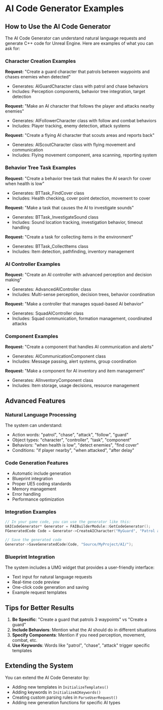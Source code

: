 # AI Code Generator Examples

## How to Use the AI Code Generator

The AI Code Generator can understand natural language requests and generate C++ code for Unreal Engine. Here are examples of what you can ask for:

### Character Creation Examples

**Request:** "Create a guard character that patrols between waypoints and chases enemies when detected"
- Generates: AIGuardCharacter class with patrol and chase behaviors
- Includes: Perception components, behavior tree integration, target detection

**Request:** "Make an AI character that follows the player and attacks nearby enemies"
- Generates: AIFollowerCharacter class with follow and combat behaviors
- Includes: Player tracking, enemy detection, attack systems

**Request:** "Create a flying AI character that scouts areas and reports back"
- Generates: AIScoutCharacter class with flying movement and communication
- Includes: Flying movement component, area scanning, reporting system

### Behavior Tree Task Examples

**Request:** "Create a behavior tree task that makes the AI search for cover when health is low"
- Generates: BTTask_FindCover class
- Includes: Health checking, cover point detection, movement to cover

**Request:** "Make a task that causes the AI to investigate sounds"
- Generates: BTTask_InvestigateSound class
- Includes: Sound location tracking, investigation behavior, timeout handling

**Request:** "Create a task for collecting items in the environment"
- Generates: BTTask_CollectItems class
- Includes: Item detection, pathfinding, inventory management

### AI Controller Examples

**Request:** "Create an AI controller with advanced perception and decision making"
- Generates: AdvancedAIController class
- Includes: Multi-sense perception, decision trees, behavior coordination

**Request:** "Make a controller that manages squad-based AI behavior"
- Generates: SquadAIController class
- Includes: Squad communication, formation management, coordinated attacks

### Component Examples

**Request:** "Create a component that handles AI communication and alerts"
- Generates: AICommunicationComponent class
- Includes: Message passing, alert systems, group coordination

**Request:** "Make a component for AI inventory and item management"
- Generates: AIInventoryComponent class
- Includes: Item storage, usage decisions, resource management

## Advanced Features

### Natural Language Processing
The system can understand:
- Action words: "patrol", "chase", "attack", "follow", "guard"
- Object types: "character", "controller", "task", "component"
- Behaviors: "when health is low", "detect enemies", "find cover"
- Conditions: "if player nearby", "when attacked", "after delay"

### Code Generation Features
- Automatic include generation
- Blueprint integration
- Proper UE5 coding standards
- Memory management
- Error handling
- Performance optimization

### Integration Examples

```cpp
// In your game code, you can use the generator like this:
UAICodeGenerator* Generator = FAIBuilderModule::GetCodeGenerator();
FGeneratedCode Code = Generator->CreateAICharacter("MyGuard", "Patrol and defend area");

// Save the generated code
Generator->SaveGeneratedCode(Code, "Source/MyProject/AI/");
```

### Blueprint Integration
The system includes a UMG widget that provides a user-friendly interface:
- Text input for natural language requests
- Real-time code preview
- One-click code generation and saving
- Example request templates

## Tips for Better Results

1. **Be Specific**: "Create a guard that patrols 3 waypoints" vs "Create a guard"
2. **Include Behaviors**: Mention what the AI should do in different situations
3. **Specify Components**: Mention if you need perception, movement, combat, etc.
4. **Use Keywords**: Words like "patrol", "chase", "attack" trigger specific templates

## Extending the System

You can extend the AI Code Generator by:
- Adding new templates in `InitializeTemplates()`
- Adding keywords in `InitializeAIKeywords()`
- Creating custom parsing rules in `ParseUserRequest()`
- Adding new generation functions for specific AI types
